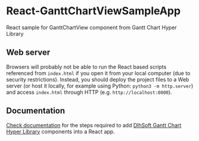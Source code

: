 # React-GanttChartViewSampleApp
React sample for GanttChartView component from Gantt Chart Hyper Library

## Web server
Browsers will probably not be able to run the React based scripts referenced from `index.html` if you open it from your local computer (due to security restrictions). Instead, you should deploy the project files to a Web server (or host it locally, for example using Python: `python3 -m http.server`) and access `index.html` through HTTP (e.g. `http://localhost:8000`).

## Documentation
[Check documentation](https://dlhsoft.com/GanttChartHyperLibrary/Documentation/index.html?React) for the steps required to add [DlhSoft Gantt Chart Hyper Library](https://dlhsoft.com/GCHL) components into a React app.
